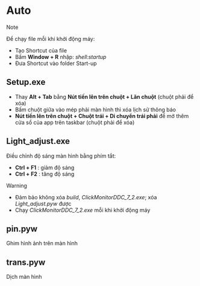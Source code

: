 ﻿# Auto
> [!NOTE]
> Để chạy file mỗi khi khởi động máy:
> - Tạo Shortcut của file
> - Bấm **Window + R** nhập: *shell:startup*
> - Đưa Shortcut vào folder Start-up
## Setup.exe
- Thay **Alt + Tab** bằng **Nút tiến lên trên chuột + Lăn chuột** (chuột phải để xóa)
- Bấm chuột giữa vào mép phải màn hình thì xóa lịch sử thông báo
- **Nút tiến lên trên chuột + Chuột trái + Di chuyển trái phải** để mở thêm cửa sổ của app trên taskbar (chuột phải để xóa)
## Light_adjust.exe
Điều chỉnh độ sáng màn hình bằng phím tắt:
- **Ctrl + F1** : giảm độ sáng
- **Ctrl + F2** : tăng độ sáng
> [!WARNING]
> - Đảm bảo không xóa *build*, *ClickMonitorDDC_7_2.exe*; xóa *Light_adjust.pyw* được
> - Chạy *ClickMonitorDDC_7_2.exe* mỗi khi khởi động máy
## pin.pyw
Ghim hình ảnh trên màn hình
## trans.pyw
Dịch màn hình
